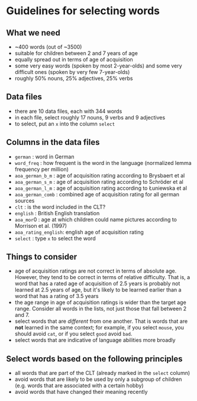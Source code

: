 # Guidelines for selecting words

## What we need

-   \~400 words (out of ~3500)
-   suitable for children between 2 and 7 years of age
-   equally spread out in terms of age of acquisition
-   some very easy words (spoken by most 2-year-olds) and some very difficult ones (spoken by very few 7-year-olds)
-   roughly 50% nouns, 25% adjectives, 25% verbs

## Data files

-   there are 10 data files, each with 344 words
-   in each file, select roughly 17 nouns, 9 verbs and 9 adjectives
-   to select, put an `x` into the column `select`

## Columns in the data files

-   `german` : word in German
-   `word_freq` : how frequent is the word in the language (normalized lemma frequency per million)
-   `aoa_german_b_m` : age of acquisition rating according to Brysbaert et al
-   `aoa_german_s_m` : age of acquisition rating according to Schröder et al
-   `aoa_german_l_m` : age of acquisition rating according to Łuniewska et al
-   `aoa_german_comb` : combined age of acquisition rating for all german sources
-   `clt` : is the word included in the CLT?
-   `english` : British English translation
-   `aoa_mor`0 : age at which children could name pictures according to Morrison et al. (1997)
-   `aoa_rating_english`: english age of acquisition rating
-   `select` : type `x` to select the word

## Things to consider

-   age of acquisition ratings are not correct in terms of absolute age. However, they tend to be correct in terms of relative difficulty. That is, a word that has a rated age of acquisition of 2.5 years is probably not learned at 2.5 years of age, but it's likely to be learned earlier than a word that has a rating of 3.5 years
-   the age range in age of acquisition ratings is wider than the target age range. Consider all words in the lists, not just those that fall between 2 and 7.
-   select words that are *different* from one another. That is words that are **not** learned in the same context; for example, if you select `mouse`, you should avoid `cat`, or if you select `good` avoid `bad`.
-   select words that are indicative of language abilities more broadly

## Select words based on the following principles

-   all words that are part of the CLT (already marked in the `select` column)
-   avoid words that are likely to be used by only a subgroup of children (e.g. words that are associated with a certain hobby)
-   avoid words that have changed their meaning recently

